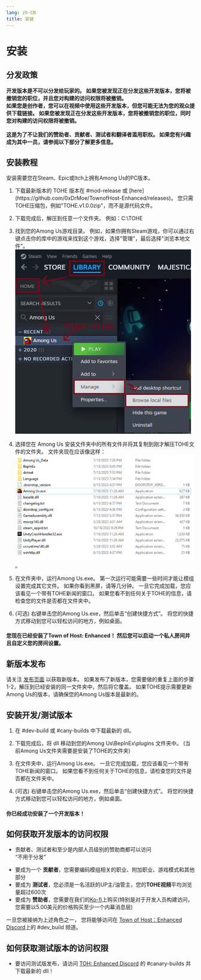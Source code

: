 ```yaml
---
lang: zh-CN
title: 安装
---
```


# 安装

## 分发政策

<b>开发版本是不可以分发给玩家的。 如果您被发现正在分发这些开发版本，您将被撤销您的职位，并且您对构建的访问权限将被撤销。 <br>
如果您是创作者，您可以在视频中使用这些开发版本，但您可能无法为您的观众提供下载链接。 如果您被发现正在分发这些开发版本，您将被撤销您的职位，同时您对构建的访问权限将被撤销。<br><br>
这是为了不让我们的赞助者、贡献者、测试者和翻译者滥用职权。 如果您有兴趣成为其中一员，请参阅以下部分了解更多信息。</b>

## 安装教程

安装需要您在Steam、Epic或Itch上拥有Among Us的PC版本。

1. 下载最新版本的 TOHE 版本在 #mod-release 或 [here]
   (https\://github.com/0xDrMoe/TownofHost-Enhanced/releases)。 您只需TOHE压缩包，例如"TOHE.v1.0.0zip"，而不是源代码文件。

2. 下载完成后，解压到任意一个文件夹。 例如：C:\TOHE

3. 找到您的Among Us游戏目录。 例如，如果你拥有Steam游戏，你可以通过右键点击你的库中的游戏来找到这个游戏，选择"管理"，最后选择"浏览本地文件"。
   ![image](./images/SteamGetFolder.png)

4. 选择您在 Among Us 安装文件夹中的所有文件并将其复制到刚才解压TOHE文件的文件夹。 文件夹现在应该像这样：
   ![image](./images/ResultFolder.png)。

5. 在文件夹中，运行Among Us.exe。 第一次运行可能需要一些时间才能让模组设置完成其它文件。 如果你看到黑屏，请等几分钟。 一旦它完成加载，您应该看见一个带有TOHE新闻的窗口。 如果您看不到任何关于TOHE的信息，请检查您的文件是否都在文件夹中。

6. (可选) 右键单击您的Among Us.exe，然后单击“创建快捷方式”。 将您的快捷方式移动到您可以轻松访问的地方，例如桌面。

#### 您现在已经安装了Town of Host: Enhanced！ 然后您可以启动一个私人房间并且自定义您的房间设置。

## 新版本发布

请关注 [发布页面](https://github.com/0xDrMoe/TownofHost-Enhanced/releases) 以获取新版本。 如果发布了新版本，您需要做的重复上面的步骤 1-2，解压到已经安装的同一文件夹中，然后将它覆盖。 如果TOHE提示需要更新Among Us的版本，请确保您的Among Us版本是最新的。

## 安装开发/测试版本

1. 在 #dev-build 或 #cany-builds 中下载最新的 dll。

2. 下载完成后，将 dll 移动到您的Among Us\BepInEx\plugins 文件夹中。 (当前Among Us文件夹需要是安装了TOHE的文件夹)

3. 在文件夹中，运行Among Us.exe。 一旦它完成加载，您应该看见一个带有TOHE新闻的窗口。 如果您看不到任何关于TOHE的信息，请检查您的文件是否都在文件夹中。

4. (可选) 右键单击您的Among Us.exe，然后单击“创建快捷方式”。 将您的快捷方式移动到您可以轻松访问的地方，例如桌面。

#### 你已经成功安装了一个开发版本！

## 如何获取开发版本的访问权限<br>

- 贡献者、测试者和至少是内部人员级别的赞助商都可以访问<br>
  “不用于分发”

* 要成为一个 <b>贡献者</b>，您需要编码模组相关的职业、附加职业、游戏模式和其他部分
* 要成为 <b>测试者</b>，您必须是一名活跃的UP主/油管主，您的<b>TOHE视频</b>平均浏览量超过600次
* 要成为 <b>赞助者</b>，您需要在我们的[Ko-fi](https://ko-fi.com/TOHEN)上购买(特别是对于开发人员构建访问，您需要以5.00美元的价格购买至少一个内幕消息层)

一旦您被接纳为上述角色之一， 您将能够访问在 [Town of Host：Enhanced Discord](https://discord.gg/tohe)上的 #dev_build 频道。

## 如何获取测试版本的访问权限<br>

- 要访问测试版发布，请访问 [TOH: Enhanced Discord](https://discord.gg/tohe) 的 #canary-builds 并下载最新的 dll！
